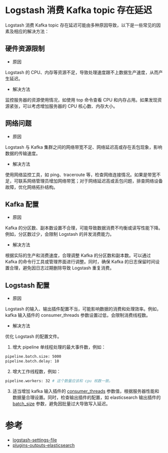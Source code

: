 # Logstash 消费 Kafka topic 存在延迟

Logstash 消费 Kafka topic 存在延迟可能由多种原因导致，以下是一些常见的因素及相应的解决方法：

## 硬件资源限制
- 原因

Logstash 的 CPU、内存等资源不足，导致处理速度跟不上数据生产速度，从而产生延迟。

- 解决方法

监控服务器的资源使用情况，如使用 top 命令查看 CPU 和内存占用。如果发现资源紧张，可以考虑增加服务器的 CPU 核心数、内存大小。

## 网络问题
- 原因

Logstash 与 Kafka 集群之间的网络带宽不足、网络延迟高或存在丢包现象，影响数据的传输速度。

- 解决方法

使用网络监控工具，如 ping、traceroute 等，检查网络连接情况。如果是带宽不足，可联系网络管理员增加网络带宽；对于网络延迟高或丢包问题，排查网络设备故障，优化网络拓扑结构。

## Kafka 配置
- 原因

Kafka 的分区数、副本数设置不合理，可能导致数据消费不均衡或读写性能下降。例如，分区数过少，会限制 Logstash 的并发消费能力。

- 解决方法

根据实际的生产和消费速度，合理调整 Kafka 的分区数和副本数。可以通过 Kafka 的命令行工具或管理界面进行调整。同时，确保 Kafka 的日志保留时间设置合理，避免因日志过期删除导致 Logstash 重复消费。

## Logstash 配置
- 原因

Logstash 的输入、输出插件配置不当，可能影响数据的消费和处理效率。例如，kafka 输入插件的 consumer_threads 参数设置过低，会限制消费线程数。

- 解决方法

优化 Logstash 的配置文件。

1. 增大 pipeline 单线程处理的最大事件数，例如：
```bash
pipeline.batch.size: 5000
pipeline.batch.delay: 10
```

2. 增大工作线程数，例如：
```bash
pipeline.workers: 32 # 这个数量应该和 cpu 核数一致。
```

3. 适当增加 kafka 输入插件的 [consumer_threads](https://www.elastic.co/docs/reference/logstash/plugins/plugins-inputs-kafka) 参数值，根据服务器性能和数据量合理设置。同时，检查输出插件的配置，如 elasticsearch 输出插件的 [batch_size](https://www.elastic.co/docs/reference/logstash/plugins/plugins-outputs-elasticsearch#_batch_sizes) 参数，避免因批量过大导致写入延迟。

# 参考
- [logstash-settings-file](https://www.elastic.co/docs/reference/logstash/logstash-settings-file)
- [plugins-outputs-elasticsearch](https://www.elastic.co/docs/reference/logstash/plugins/plugins-outputs-elasticsearch#_batch_sizes)